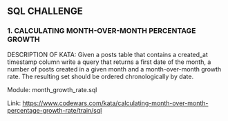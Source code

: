 ## SQL CHALLENGE

### 1. CALCULATING MONTH-OVER-MONTH PERCENTAGE GROWTH

DESCRIPTION OF KATA: Given a posts table that contains a created_at timestamp column write a query that returns 
a first date of the month, a number of posts created in a given month and a month-over-month growth rate.
The resulting set should be ordered chronologically by date.

Module: month_growth_rate.sql

Link: https://www.codewars.com/kata/calculating-month-over-month-percentage-growth-rate/train/sql
